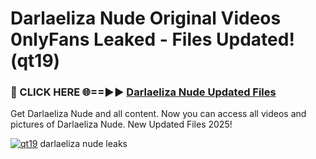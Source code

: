 # Darlaeliza Nude Original Videos 0nlyFans Leaked - Files Updated! (qt19)

<h3>🔴 CLICK HERE 🌐==►► <a href="https://tinyurl.com/yc6ubb5a" rel="nofollow">Darlaeliza Nude Updated Files</a></h3>

Get Darlaeliza Nude and all content. Now you can access all videos and pictures of Darlaeliza Nude. New Updated Files 2025!

[![qt19](https://i.imgur.com/7eu0CRL.gif)](https://tinyurl.com/yc6ubb5a)
darlaeliza nude leaks